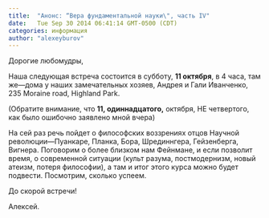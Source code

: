 ```yaml
---
title:  "Анонс: “Вера фундаментальной науки\", часть IV"
date:   Tue Sep 30 2014 06:41:14 GMT-0500 (CDT)
categories: информация
author: "alexeyburov"
---
```


Дорогие любомудры,

Наша следующая встреча состоится в субботу, <strong>11 октября</strong>, в 4 часа, там же—дома у наших замечательных хозяев, Андрея и Гали Иванченко, 235 Moraine road, Highland Park.

(Обратите внимание, что <strong>11, одиннадцатого,</strong> октября, НЕ четвертого, как было ошибочно заявлено мной вчера)

На сей раз речь пойдет о философских воззрениях отцов Научной революции—Пуанкаре, Планка, Бора, Шрединнгера, Гейзенберга, Вигнера. Поговорим о более близком нам Фейнмане, и если позволит время, о современной ситуации (культ разума, постмодернизм, новый атеизм, потеря философии), а там и итог этого курса можно будет подвести. Посмотрим, сколько успеем.

До скорой встречи!

Алексей.